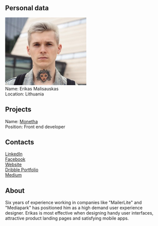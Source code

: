 ## Personal data
![ photo](photo/erikas_malisauskas.png)  
Name: Erikas Malisauskas    
Location: Lithuania  
## Projects 
Name: [Monetha](../projects/monetha.md)  
Position: Front end developer   
## Contacts
[LinkedIn](https://www.linkedin.com/in/erikasaves/)  
[Facebook](https://www.facebook.com/erikaslt)  
[Website](http://www.malisauskas.lt/)  
[Dribble Portfolio](https://dribbble.com/e93)  
[Medium](https://medium.com/@erikasaves)
## About
Six years of experience working in companies like "MailerLite" and "Mediapark" has positioned him as a high demand user experience designer. Erikas is most effective when designing handy user interfaces, attractive product landing pages and satisfying mobile apps.

